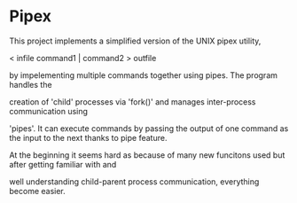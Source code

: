 # Pipex

This project implements a simplified version of the UNIX pipex utility,

< infile command1 | command2 > outfile

by impelementing multiple commands together using pipes. The program handles the 

creation of 'child' processes via 'fork()' and manages inter-process communication using 

'pipes'. It can execute commands by passing the output of one command as the input to the next thanks to pipe feature.

At the beginning it seems hard as because of many new funcitons used but after getting familiar with and

well understanding child-parent process communication, everything become easier. 
